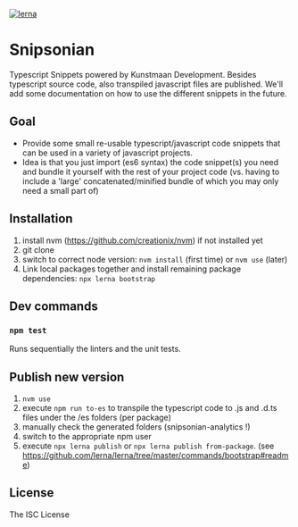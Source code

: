[![lerna](https://img.shields.io/badge/maintained%20with-lerna-cc00ff.svg)](https://lernajs.io/)

# Snipsonian

Typescript Snippets powered by Kunstmaan Development.
Besides typescript source code, also transpiled javascript files are published.
We'll add some documentation on how to use the different snippets in the future.


## Goal

* Provide some small re-usable typescript/javascript code snippets that can be used in a variety of javascript projects.
* Idea is that you just import (es6 syntax) the code snippet(s) you need and bundle it yourself with the rest of your project code (vs. having to include a 'large' concatenated/minified bundle of which you may only need a small part of)


## Installation

1. install nvm (https://github.com/creationix/nvm) if not installed yet
2. git clone <this repo>
3. switch to correct node version: `nvm install` (first time) or `nvm use` (later)
4. Link local packages together and install remaining package dependencies: `npx lerna bootstrap`


## Dev commands

### `npm test`

Runs sequentially the linters and the unit tests.


## Publish new version

1. `nvm use`
2. execute `npm run to-es` to transpile the typescript code to .js and .d.ts files under the /es folders (per package)
3. manually check the generated folders (snipsonian-analytics !)
4. switch to the appropriate npm user
5. execute `npx lerna publish` or `npx lerna publish from-package`. (see https://github.com/lerna/lerna/tree/master/commands/bootstrap#readme)


## License

The ISC License
